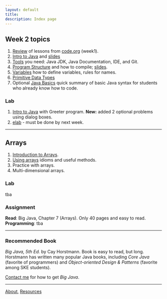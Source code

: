 ```yaml
---
layout: default
title:
description: Index page
---
```

## Week 2 topics

1. [Review](week2/Review.md) of lessons from [code.org](http://code.org) (week1).
2. [Intro to Java](week2/Intro-to-Java.md) and [slides](week2/0-Intro-to-Java.pdf)
3. [Tools](Tools.md) you need: Java JDK, Java Documentation, IDE, and Git.
4. [Program Structure](week2/Program-Structure.md) and how to compile; [slides](week2/1-Program-Structure.pdf).
5. [Variables](week2/2-Variables.pdf) how to define variables, rules for names.
6. [Primitive Data Types](week2/3-Primitive-Datatypes.pdf)
7. Optional [Java Basics](week2/X-Java-Basics.pdf) quick summary of basic Java syntax for students who already know how to code.

### Lab

1. [Intro to Java](week2/Lab1-Intro.pdf) with Greeter program. **New:** added 2 optional problems using dialog boxes.
2. [elab](https://elab.cpe.ku.ac.th) - must be done by next week.

---
## Arrays
1. [Introduction to Arrays](java-basics/17-Arrays.pdf).
2. [Using arrays](java-basics/18-Using-Arrays.md) idioms and useful methods.
3. Practice with arrays.
4. Multi-dimensional arrays.

### Lab
tba

### Assignment
**Read**: Big Java, Chapter 7 (Arrays). Only 40 pages and easy to read.    
**Programming**: tba


---
### Recommended Book

*Big Java, 5th Ed.* by Cay Horstmann.  Book is easy to read, but long.  Horstmann has written many popular Java books, including *Core Java* (favorite of programmers) and *Object-oriented Design & Patterns* (favorite among SKE students).

[Contact me](Contact.md) for how to get *Big Java*.

---
[About](About.md), [Resources](Resources.md)

